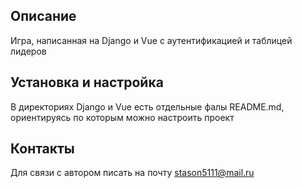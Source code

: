## Описание

Игра, написанная на Django и Vue c аутентификацией и таблицей лидеров

## Установка и настройка
В директориях Django и Vue есть отдельные фалы README.md, ориентируясь по которым можно настроить проект

## Контакты

Для связи с автором писать на почту stason5111@mail.ru
